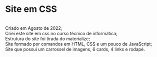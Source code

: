 <h1> Site em CSS </h1>
<br>
Criado em Agosto de 2022;
<br>
Criei este site em css no curso técnico de informática;
<br>
Estrutura do site foi tirada do materialize;
<br>
Site formado por comandos em HTML, CSS e um pouco de JavaScript;
<br>
Site que possui um carrossel de imagens, 6 cards, 4 links e rodapé.
